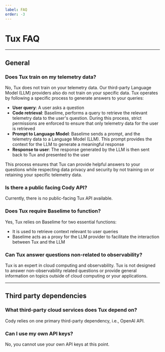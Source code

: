 ```yaml
---
label: FAQ
order: -3
---
```


# Tux FAQ

---

## General

### Does Tux train on my telemetry data?

No, Tux does not train on your telemetry data. Our third-party Language Model (LLM) providers also do not train on your specific data. Tux operates by following a specific process to generate answers to your queries:

- **User query**: A user asks a question
- **Code retrieval**: Baselime, performs a query to retrieve the relevant telemetry data to the user's question. During this process, strict permissions are enforced to ensure that only telemetry data for the user is retrieved
- **Prompt to Language Model**: Baselime sends a prompt, and the telemetry data to a Language Model (LLM). This prompt provides the context for the LLM to generate a meaningful response
- **Response to user**: The response generated by the LLM is then sent back to Tux and presented to the user

This process ensures that Tux can provide helpful answers to your questions while respecting data privacy and security by not training on or retaining your specific telemetry data.

### Is there a public facing Cody API?

Currently, there is no public-facing Tux API available.

### Does Tux require Baselime to function?

Yes, Tux relies on Baselime for two essential functions:

- It is used to retrieve context relevant to user queries
- Baselime acts as a proxy for the LLM provider to facilitate the interaction between Tux and the LLM

### Can Tux answer questions non-related to observability?

Tux is an expert in cloud computing and observability. Tux is not designed to answer non-observability related questions or provide general information on topics outside of cloud computing or your applications.

---

## Third party dependencies

### What third-party cloud services does Tux depend on?

Cody relies on one primary third-party dependency, i.e., OpenAI API.

### Can I use my own API keys?

No, you cannot use your own API keys at this point.

